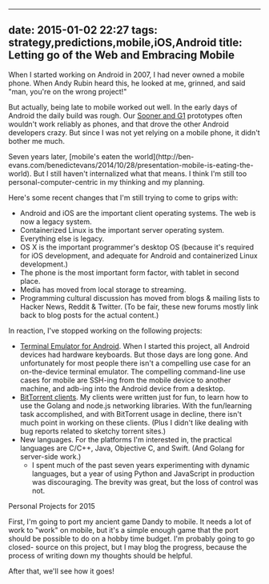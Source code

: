 
---
date: 2015-01-02 22:27
tags: strategy,predictions,mobile,iOS,Android
title: Letting go of the Web and Embracing Mobile
---

When I started working on Android in 2007, I had never owned a mobile phone.
When Andy Rubin heard this, he looked at me, grinned, and said "man, you're on
the wrong project!"

But actually, being late to mobile worked out well. In the early days of
Android the daily build was rough. Our [Sooner and
G1](http://en.wikipedia.org/wiki/HTC_Dream) prototypes often wouldn't work
reliably as phones, and that drove the other Android developers crazy. But
since I was not yet relying on a mobile phone, it didn't bother me much.

Seven years later, [mobile's eaten the world](http://ben-
evans.com/benedictevans/2014/10/28/presentation-mobile-is-eating-the-world).
But I still haven't internalized what that means. I think I'm still too
personal-computer-centric in my thinking and my planning.

Here's some recent changes that I'm still trying to come to grips with:

* Android and iOS are the important client operating systems. The web is now a legacy system.
* Containerized Linux is the important server operating system. Everything else is legacy.
* OS X is the important programmer's desktop OS (because it's required for iOS development, and adequate for Android and containerized Linux development.)
* The phone is the most important form factor, with tablet in second place.
* Media has moved from local storage to streaming.
* Programming cultural discussion has moved from blogs & mailing lists to Hacker News, Reddit & Twitter. (To be fair, these new forums mostly link back to blog posts for the actual content.)

In reaction, I've stopped working on the following projects:

* [Terminal Emulator for Android](https://play.google.com/store/apps/details?id=jackpal.androidterm&hl=en). When I started this project, all Android devices had hardware keyboards. But those days are long gone. And unfortunately for most people there isn't a compelling use case for an on-the-device terminal emulator. The compelling command-line use cases for mobile are SSH-ing from the mobile device to another machine, and adb-ing into the Android device from a desktop.
* [BitTorrent clients](https://github.com/jackpal/Taipei-Torrent). My clients were written just for fun, to learn how to use the Golang and node.js networking libraries. With the fun/learning task accomplished, and with BitTorrent usage in decline, there isn't much point in working on these clients. (Plus I didn't like dealing with bug reports related to sketchy torrent sites.)
* New languages. For the platforms I'm interested in, the practical languages are C/C++, Java, Objective C, and Swift. (And Golang for server-side work.)
  * I spent much of the past seven years experimenting with dynamic languages, but a year of using Python and JavaScript in production was discouraging. The brevity was great, but the loss of control was not.

Personal Projects for 2015

First, I'm going to port my ancient game Dandy to mobile. It needs a lot of
work to "work" on mobile, but it's a simple enough game that the port should
be possible to do on a hobby time budget. I'm probably going to go closed-
source on this project, but I may blog the progress, because the process of
writing down my thoughts should be helpful.

After that, we'll see how it goes!
